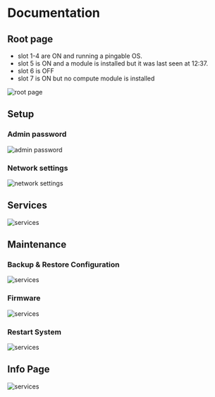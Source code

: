 # Documentation

## Root page

- slot 1-4 are ON and running a pingable OS.
- slot 5 is ON and a module is installed but it was last seen at 12:37.
- slot 6 is OFF
- slot 7 is ON but no compute module is installed

![root page](./img/img01.png)

## Setup

### Admin password

![admin password](./img/img02.png)

### Network settings

![network settings](./img/img03.png)

## Services

![services](./img/img04.png)

## Maintenance

### Backup & Restore Configuration

![services](./img/img06.png)

### Firmware

![services](./img/img07.png)

### Restart System

![services](./img/img08.png)

## Info Page

![services](./img/img05.png)
